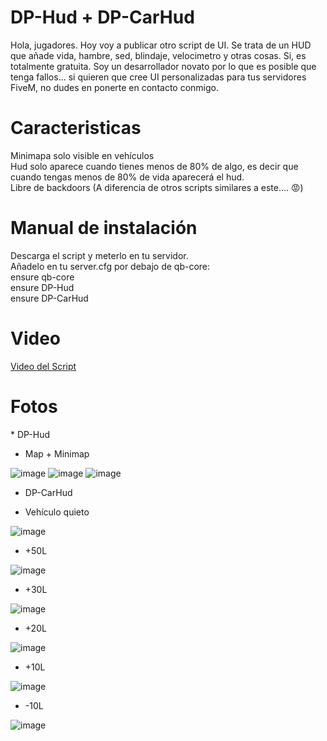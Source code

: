 # DP-Hud + DP-CarHud
Hola, jugadores. Hoy voy a publicar otro script de UI. Se trata de un HUD que añade vida, hambre, sed, blindaje, velocimetro y otras cosas. Si, es totalmente gratuita. Soy un desarrollador novato por lo que es posible que tenga fallos... si quieren que cree UI personalizadas para tus servidores FiveM, no dudes en ponerte en contacto conmigo.

<h1>Caracteristicas</h1>
Minimapa solo visible en vehículos <br>
Hud solo aparece cuando tienes menos de 80% de algo, es decir que cuando tengas menos de 80% de vida aparecerá el hud. <br>
Libre de backdoors (A diferencia de otros scripts similares a este.... 😡)


<h1>Manual de instalación</h1>
Descarga el script y meterlo en tu servidor. <br>
Añadelo en tu server.cfg por debajo de qb-core: <br>
  ensure qb-core <br>
  ensure DP-Hud <br>
  ensure DP-CarHud
  

<h1>Video</h1>

<a href="">Video del Script</a>

<h1>Fotos</h1>
* DP-Hud

- Map + Minimap

![image](https://github.com/user-attachments/assets/641bef81-02bd-4e28-b178-e8a8f9d6cacc)
![image](https://github.com/user-attachments/assets/ca7984a0-712f-492d-b015-6fa1b6dca3ae)
![image](https://github.com/user-attachments/assets/85aca0f1-aeff-48f2-8974-dfc312db797f)

* DP-CarHud</h3>
- Vehículo quieto

![image](https://github.com/user-attachments/assets/1968a9f6-ba9a-4faa-a5ab-b725443d2083)

- +50L

![image](https://github.com/user-attachments/assets/c380fb7d-106a-4b55-87f1-ee4a3722a823)

- +30L

![image](https://github.com/user-attachments/assets/4d472bcf-cca4-49b9-b83d-4326de976d7b)

- +20L

![image](https://github.com/user-attachments/assets/e382f1c4-c41a-47b1-87cb-7cc770338080)

- +10L

![image](https://github.com/user-attachments/assets/d2c82d75-d3a5-499a-b216-d2c24fbea26c)

- -10L

![image](https://github.com/user-attachments/assets/a6f0dc6d-08b9-4bd5-8856-26b35ad0d923)
